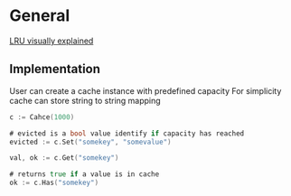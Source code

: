 # General

[LRU visually explained](https://www.youtube.com/watch?v=DUbEgNw-F9c&t=1539s)

## Implementation

User can create a cache instance with predefined capacity
For simplicity cache can store string to string mapping

```go
c := Cahce(1000)

# evicted is a bool value identify if capacity has reached
evicted := c.Set("somekey", "somevalue")

val, ok := c.Get("somekey")

# returns true if a value is in cache
ok := c.Has("somekey")
```
